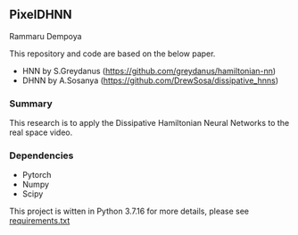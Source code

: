 ## PixelDHNN
Rammaru Dempoya

This repository and code are based on the below paper.
 
* HNN by S.Greydanus (https://github.com/greydanus/hamiltonian-nn)
* DHNN by A.Sosanya (https://github.com/DrewSosa/dissipative_hnns)

### Summary
This research is to apply the Dissipative Hamiltonian Neural Networks to the real space video.

### Dependencies
* Pytorch
* Numpy
* Scipy

This project is witten in Python 3.7.16
for more details, please see [requirements.txt](./env/requirements.txt)